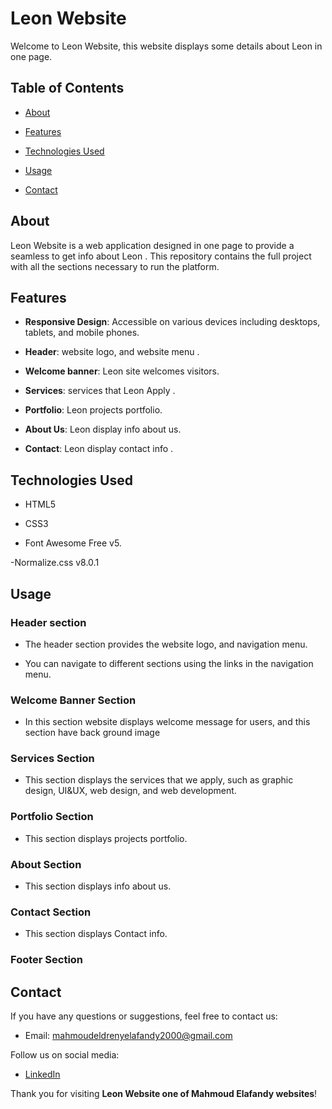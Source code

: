 
# Leon Website  

Welcome to Leon Website, this website displays some details about Leon  in one page. 

## Table of Contents 

- [About](#about) 

- [Features](#features) 

- [Technologies Used](#technologies-used) 

- [Usage](#usage) 

- [Contact](#contact) 

## About 

Leon Website  is a web application designed in one page to provide a seamless to get info about Leon . This repository contains the full project with all the sections necessary to run the platform. 

## Features 

- **Responsive Design**: Accessible on various devices including desktops, tablets, and mobile phones. 

- **Header**: website logo, and website menu . 

- **Welcome banner**: Leon site welcomes visitors. 

- **Services**: services that Leon Apply . 

- **Portfolio**: Leon projects portfolio. 

- **About Us**: Leon display info about us. 

- **Contact**: Leon display contact info . 

## Technologies Used 

- HTML5 

- CSS3 

- Font Awesome Free v5. 

-Normalize.css v8.0.1 

## Usage 

### Header section  

- The header section provides the website logo, and navigation menu. 

- You can navigate to different sections using the links in the navigation menu. 

### Welcome Banner Section  

- In this section website displays welcome message for users, and this section have back ground image 

### Services Section  

- This section displays the services that we apply, such as graphic design, UI&UX, web design, and web development. 

### Portfolio Section 

- This section displays projects portfolio. 

### About Section  

- This section displays info about us. 

 

### Contact Section  

- This section displays Contact info. 

### Footer Section 



## Contact 

If you have any questions or suggestions, feel free to contact us: 

- Email: [mahmoudeldrenyelafandy2000@gmail.com](mailto:mahmoudeldrenyelafandy2000@gmail.com) 

Follow us on social media: 

- [LinkedIn](https://www.linkedin.com/in/mahmoud-abd-el-halim-sw) 

 

Thank you for visiting **Leon Website one of Mahmoud Elafandy websites**! 

 

 

 

 

 

 

 

 

 

 

 

 

 

 

 

 

 

 

 

 

 
